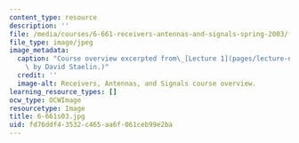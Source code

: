 ```yaml
---
content_type: resource
description: ''
file: /media/courses/6-661-receivers-antennas-and-signals-spring-2003/fd76ddf43532c465aa6f061ceb99e2ba_6-661s03.jpg
file_type: image/jpeg
image_metadata:
  caption: "Course overview excerpted from\_[Lecture 1](pages/lecture-notes). (Image\
    \ by David Staelin.)"
  credit: ''
  image-alt: Receivers, Antennas, and Signals course overview.
learning_resource_types: []
ocw_type: OCWImage
resourcetype: Image
title: 6-661s03.jpg
uid: fd76ddf4-3532-c465-aa6f-061ceb99e2ba
---
```

